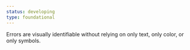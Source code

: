 ```yaml
---
status: developing
type: foundational
---
```


Errors are visually identifiable without relying on only text, only color, or only symbols.
